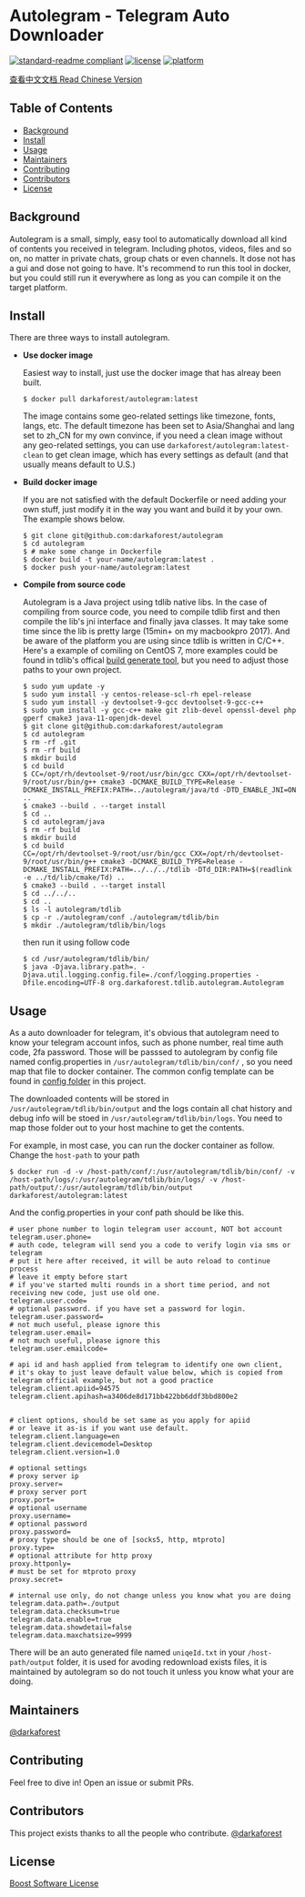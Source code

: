 # Autolegram - Telegram Auto Downloader

[![standard-readme compliant](https://img.shields.io/badge/readme%20style-standard-green.svg)](https://github.com/RichardLitt/standard-readme) [![license](https://img.shields.io/badge/license-BSL-lightgreen.svg)](https://www.boost.org/LICENSE_1_0.txt) [![platform](https://img.shields.io/badge/platform-docker-blue.svg)](https://hub.docker.com/repository/docker/darkaforest/autolegram)

[查看中文文档 Read Chinese Version](https://github.com/darkaforest/Autolegram/blob/main/README.zh-CN.md)

## Table of Contents

- [Background](#background)
- [Install](#install)
- [Usage](#usage)
- [Maintainers](#maintainers)
- [Contributing](#contributing)
- [Contributors](#Contributors)
- [License](#license)



## Background

Autolegram is a small, simply, easy tool to automatically download all kind of contents you received in telegram. Including photos, videos, files and so on, no matter in private chats, group chats or even channels.  It dose not has a gui and dose not going to have. It's recommend to run this tool in docker, but you could still run it everywhere as long as you can compile it on the target platform.



## Install

There are three ways to install autolegram.

- **Use docker image** 

    Easiest way to install, just use the docker image that has alreay been built. 

    ```shell
    $ docker pull darkaforest/autolegram:latest
    ```

    The image contains some geo-related settings like timezone, fonts, langs, etc. The default timezone has been set to Asia/Shanghai and lang set to zh_CN for my own convince, if you need a clean image without any geo-related settings, you can use `darkaforest/autolegram:latest-clean` to get clean image, which has every settings as default (and that usually means default to U.S.)

- **Build docker image**

    If you are not satisfied with the default Dockerfile or need adding your own stuff, just modify it in the way you want and build it by your own. The example shows below.

    ```shell
    $ git clone git@github.com:darkaforest/autolegram
    $ cd autolegram
    $ # make some change in Dockerfile
    $ docker build -t your-name/autolegram:latest .
    $ docker push your-name/autolegram:latest
    ```

- **Compile from source code**

    Autolegram is a Java project using tdlib native libs. In the case of compiling from source code, you need to compile tdlib first and then compile the lib's jni interface and finally java classes. It may take some time since the lib is pretty large (15min+ on my macbookpro 2017). And be aware of the platform you are using since tdlib is written in C/C++. Here's a example of comiling on CentOS 7, more examples could be found in  tdlib's offical [build generate tool](https://tdlib.github.io/td/build.html), but you need to adjust those paths to your own project.

    ```shell
    $ sudo yum update -y
    $ sudo yum install -y centos-release-scl-rh epel-release
    $ sudo yum install -y devtoolset-9-gcc devtoolset-9-gcc-c++
    $ sudo yum install -y gcc-c++ make git zlib-devel openssl-devel php gperf cmake3 java-11-openjdk-devel
    $ git clone git@github.com:darkaforest/autolegram
    $ cd autolegram
    $ rm -rf .git
    $ rm -rf build
    $ mkdir build
    $ cd build
    $ CC=/opt/rh/devtoolset-9/root/usr/bin/gcc CXX=/opt/rh/devtoolset-9/root/usr/bin/g++ cmake3 -DCMAKE_BUILD_TYPE=Release -DCMAKE_INSTALL_PREFIX:PATH=../autolegram/java/td -DTD_ENABLE_JNI=ON ..
    $ cmake3 --build . --target install
    $ cd ..
    $ cd autolegram/java
    $ rm -rf build
    $ mkdir build
    $ cd build
    CC=/opt/rh/devtoolset-9/root/usr/bin/gcc CXX=/opt/rh/devtoolset-9/root/usr/bin/g++ cmake3 -DCMAKE_BUILD_TYPE=Release -DCMAKE_INSTALL_PREFIX:PATH=../../../tdlib -DTd_DIR:PATH=$(readlink -e ../td/lib/cmake/Td) ..
    $ cmake3 --build . --target install
    $ cd ../../..
    $ cd ..
    $ ls -l autolegram/tdlib
    $ cp -r ./autolegram/conf ./autolegram/tdlib/bin
    $ mkdir ./autolegram/tdlib/bin/logs
    ```

    then run it using follow code

    ```shell
    $ cd /usr/autolegram/tdlib/bin/
    $ java -Djava.library.path=. -Djava.util.logging.config.file=./conf/logging.properties -Dfile.encoding=UTF-8 org.darkaforest.tdlib.autolegram.Autolegram
    ```



## Usage

As a auto downloader for telegram, it's obvious that autolegram need to know your telegram account infos, such as phone number, real time auth code, 2fa password. Those will be passsed to autolegram by config file named config.properties in `/usr/autolegram/tdlib/bin/conf/` , so you need map that file to docker container. The common config template can be found in [config folder](https://github.com/darkaforest/Autolegram/blob/main/conf/config.properties) in this project. 

The downloaded contents will be stored in `/usr/autolegram/tdlib/bin/output` and the logs contain all chat history and debug info will be stoed in `/usr/autolegram/tdlib/bin/logs`. You need to map those folder out to your host machine to get the contents.

For example, in most case, you can run the docker container as follow. Change the `host-path` to your path

```shell
$ docker run -d -v /host-path/conf/:/usr/autolegram/tdlib/bin/conf/ -v /host-path/logs/:/usr/autolegram/tdlib/bin/logs/ -v /host-path/output/:/usr/autolegram/tdlib/bin/output darkaforest/autolegram:latest
```

And the config.properties in your conf path should be like this.

```properties
# user phone number to login telegram user account, NOT bot account
telegram.user.phone=
# auth code, telegram will send you a code to verify login via sms or telegram
# put it here after received, it will be auto reload to continue process
# leave it empty before start
# if you've started multi rounds in a short time period, and not receiving new code, just use old one.
telegram.user.code=
# optional password. if you have set a password for login.
telegram.user.password=
# not much useful, please ignore this
telegram.user.email=
# not much useful, please ignore this
telegram.user.emailcode=

# api id and hash applied from telegram to identify one own client,
# it's okay to just leave default value below, which is copied from telegram official example, but not a good practice
telegram.client.apiid=94575
telegram.client.apihash=a3406de8d171bb422bb6ddf3bbd800e2


# client options, should be set same as you apply for apiid
# or leave it as-is if you want use default.
telegram.client.language=en
telegram.client.devicemodel=Desktop
telegram.client.version=1.0

# optional settings
# proxy server ip
proxy.server=
# proxy server port
proxy.port=
# optional username
proxy.username=
# optional password
proxy.password=
# proxy type should be one of [socks5, http, mtproto]
proxy.type=
# optional attribute for http proxy
proxy.httponly=
# must be set for mtproto proxy
proxy.secret=

# internal use only, do not change unless you know what you are doing
telegram.data.path=./output
telegram.data.checksum=true
telegram.data.enable=true
telegram.data.showdetail=false
telegram.data.maxchatsize=9999
```

There will be an auto generated file named `uniqeId.txt` in your `/host-path/output` folder, it is used for avoding redownload exists files, it is maintained by autolegram so do not touch it unless you know what your are doing.



## Maintainers

[@darkaforest](https://github.com/darkaforest)



## Contributing

Feel free to dive in! Open an issue or submit PRs.



## Contributors

This project exists thanks to all the people who contribute. 
[@darkaforest](https://github.com/darkaforest)



## License

[Boost Software License](https://www.boost.org/LICENSE_1_0.txt)